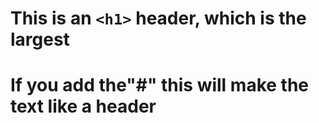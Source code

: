 # This is an `<h1>` header, which is the largest
# If you add the"#" this will make the text like a header


